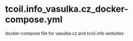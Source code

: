 # tcoil.info_vasulka.cz_docker-compose.yml
docker-compose file for vasulka.cz and tcoil.info websites
